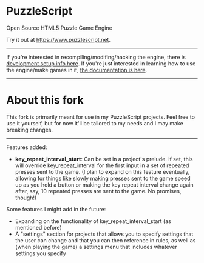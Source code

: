 PuzzleScript
============

Open Source HTML5 Puzzle Game Engine

Try it out at https://www.puzzlescript.net.

-----

If you're interested in recompiling/modifing/hacking the engine, there is [development setup info here](DEVELOPMENT.md).  If you're just interested in learning how to use the engine/make games in it, [the documentation is here](https://www.puzzlescript.net/Documentation/documentation.html).

-----

About this fork
============

This fork is primarily meant for use in my PuzzleScript projects. Feel free to use it yourself, but for now it'll be tailored to my needs and I may make breaking changes.

-----

Features added:
- **key_repeat_interval_start**: Can be set in a project's prelude. If set, this will override key_repeat_interval for the first input in a set of repeated presses sent to the game. (I plan to expand on this feature eventually, allowing for things like slowly making presses sent to the game speed up as you hold a button or making the key repeat interval change again after, say, 10 repeated presses are sent to the game. No promises, though!)

Some features I might add in the future:
- Expanding on the functionality of key_repeat_interval_start (as mentioned before)
- A "settings" section for projects that allows you to specify settings that the user can change and that you can then reference in rules, as well as (when playing the game) a settings menu that includes whatever settings you specify
